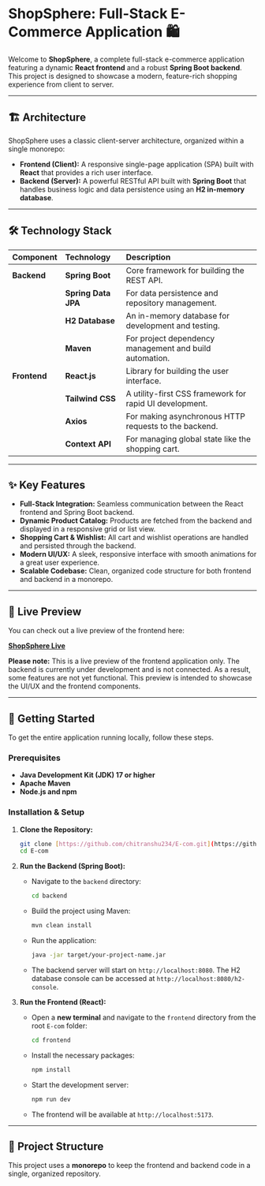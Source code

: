 # ShopSphere: Full-Stack E-Commerce Application 🛍️

Welcome to **ShopSphere**, a complete full-stack e-commerce application featuring a dynamic **React frontend** and a robust **Spring Boot backend**. This project is designed to showcase a modern, feature-rich shopping experience from client to server.

---

## 🏗️ Architecture

ShopSphere uses a classic client-server architecture, organized within a single monorepo:

* **Frontend (Client):** A responsive single-page application (SPA) built with **React** that provides a rich user interface.
* **Backend (Server):** A powerful RESTful API built with **Spring Boot** that handles business logic and data persistence using an **H2 in-memory database**.

---

## 🛠️ Technology Stack

| Component  | Technology      | Description                                                 |
| :--------- | :-------------- | :---------------------------------------------------------- |
| **Backend** | **Spring Boot** | Core framework for building the REST API.                   |
|            | **Spring Data JPA** | For data persistence and repository management.             |
|            | **H2 Database** | An in-memory database for development and testing.          |
|            | **Maven** | For project dependency management and build automation.     |
| **Frontend** | **React.js** | Library for building the user interface.                    |
|            | **Tailwind CSS** | A utility-first CSS framework for rapid UI development.     |
|            | **Axios** | For making asynchronous HTTP requests to the backend.       |
|            | **Context API** | For managing global state like the shopping cart.           |

---

## ✨ Key Features

* **Full-Stack Integration:** Seamless communication between the React frontend and Spring Boot backend.
* **Dynamic Product Catalog:** Products are fetched from the backend and displayed in a responsive grid or list view.
* **Shopping Cart & Wishlist:** All cart and wishlist operations are handled and persisted through the backend.
* **Modern UI/UX:** A sleek, responsive interface with smooth animations for a great user experience.
* **Scalable Codebase:** Clean, organized code structure for both frontend and backend in a monorepo.

---

## 🚀 Live Preview

You can check out a live preview of the frontend here:

[**ShopSphere Live**](https://shopsphere-umber.vercel.app/)

**Please note:** This is a live preview of the frontend application only. The backend is currently under development and is not connected. As a result, some features are not yet functional. This preview is intended to showcase the UI/UX and the frontend components.

---

## 🚀 Getting Started

To get the entire application running locally, follow these steps.

### Prerequisites

* **Java Development Kit (JDK) 17 or higher**
* **Apache Maven**
* **Node.js and npm**

### Installation & Setup

1.  **Clone the Repository:**
    ```bash
    git clone [https://github.com/chitranshu234/E-com.git](https://github.com/chitranshu234/E-com.git)
    cd E-com
    ```

2.  **Run the Backend (Spring Boot):**
    * Navigate to the `backend` directory:
        ```bash
        cd backend
        ```
    * Build the project using Maven:
        ```bash
        mvn clean install
        ```
    * Run the application:
        ```bash
        java -jar target/your-project-name.jar
        ```
    * The backend server will start on `http://localhost:8080`. The H2 database console can be accessed at `http://localhost:8080/h2-console`.

3.  **Run the Frontend (React):**
    * Open a **new terminal** and navigate to the `frontend` directory from the root `E-com` folder:
        ```bash
        cd frontend
        ```
    * Install the necessary packages:
        ```bash
        npm install
        ```
    * Start the development server:
        ```bash
        npm run dev
        ```
    * The frontend will be available at `http://localhost:5173`.

---

## 📁 Project Structure

This project uses a **monorepo** to keep the frontend and backend code in a single, organized repository.